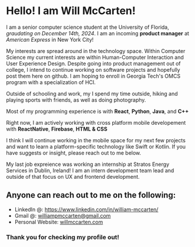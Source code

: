 # Hello! I am **Will McCarten**! 
 
 I am a senior computer science student at the University of Florida,  _graudating on December 14th, 2024_. I am an incoming **product manager** at _American Express_ in New York City!

My interests are spread around in the technology space. Within Computer Science my current interests are within Human-Computer Interaction and User Experience Design. Despite going into product management out of college, I intend to continue working on software projects and hopefully post them here on github. I am hoping to enroll in Georgia Tech's OMCS program with a specialization of HCI.  
 
 Outside of schooling and work, my I spend my time outside, hiking and playing sports with friends, as well as doing photography.
 
Most of my programming experience is with **React**, **Python**, **Java**, and **C++**

Right now, I am actively working with cross platform mobile developement with **ReactNative**, **Firebase**, **HTML & CSS**

I think I will continue working in the mobile space for my next few projects and want to learn a platform-specific technology like Swift or Kotlin. If you have suggests or insight, please reach out to me below.
    
 My last job expreience was working an internship at Stratos Energy Services in Dublin, Ireland! I am an intern development team lead and outside of that focus on UX and frontend development.

## Anyone can reach out to me on the following:
 - LinkedIn @: https://www.linkedin.com/in/william-mccarten/
 - Gmail @: williampmccarten@gmail.com
 - Personal Website: [willmccarten.com](https://willmccarten.com/#)
 
 
 ### Thank you for checking my profile out!

<!---
willmccarten/willmccarten is a ✨ special ✨ repository because its `README.md` (this file) appears on your GitHub profile.
You can click the Preview link to take a look at your changes.
--->
